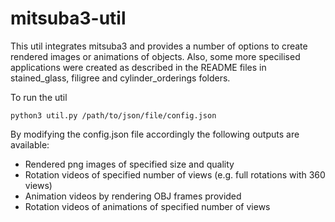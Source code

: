 # mitsuba3-util

This util integrates mitsuba3 and provides a number of options to create rendered images or animations of objects. Also, some more specilised applications were created as described in the README files in stained_glass, filigree and cylinder_orderings folders. 

To run the util
```
python3 util.py /path/to/json/file/config.json
```

By modifying the config.json file accordingly the following outputs are available:
- Rendered png images of specified size and quality
- Rotation videos of specified number of views (e.g. full rotations with 360 views)
- Animation videos by rendering OBJ frames provided
- Rotation videos of animations of specified number of views

